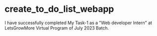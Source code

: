 # create_to_do_list_webapp
I have successfully completed My Task-1 as a "Web developer Intern"  at LetsGrowMore Virtual Program of July 2023 Batch.
